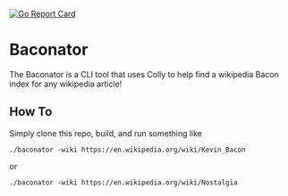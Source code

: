 [![Go Report Card](https://goreportcard.com/badge/github.com/atleastzero/baconator)](https://goreportcard.com/report/github.com/atleastzero/baconator)

# Baconator

The Baconator is a CLI tool that uses Colly to help find a wikipedia Bacon index for any wikipedia article!

## How To

Simply clone this repo, build, and run something like

`./baconator -wiki https://en.wikipedia.org/wiki/Kevin_Bacon`

or

`./baconator -wiki https://en.wikipedia.org/wiki/Nostalgia`
